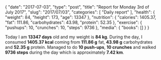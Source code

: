 {
    "date": "2017-07-03",
    "type": "post",
    "title": "Report for Monday 3rd of July 2017",
    "slug": "2017\/07\/03",
    "categories": [
        "Daily report"
    ],
    "health": {
        "weight": 84,
        "height": 173,
        "age": 13347
    },
    "nutrition": {
        "calories": 1405.37,
        "fat": 111.86,
        "carbohydrates": 43.98,
        "protein": 52.35
    },
    "exercise": {
        "pushups": 10,
        "crunches": 10,
        "steps": 9736
    },
    "media": {
        "books": []
    }
}

Today I am <strong>13347 days</strong> old and my weight is <strong>84 kg</strong>. During the day, I consumed <strong>1405.37 kcal</strong> coming from <strong>111.86 g</strong> fat, <strong>43.98 g</strong> carbohydrates and <strong>52.35 g</strong> protein. Managed to do <strong>10 push-ups</strong>, <strong>10 crunches</strong> and walked <strong>9736 steps</strong> during the day which is approximately <strong>7.42 km</strong>.